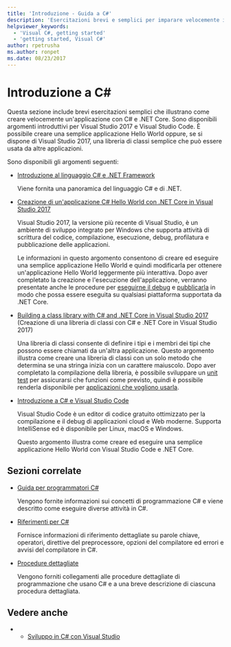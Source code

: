 ```yaml
---
title: 'Introduzione - Guida a C#'
description: 'Esercitazioni brevi e semplici per imparare velocemente i concetti introduttivi relativi a C# e come scrivere applicazioni .NET Core.'
helpviewer_keywords:
  - 'Visual C#, getting started'
  - 'getting started, Visual C#'
author: rpetrusha
ms.author: ronpet
ms.date: 08/23/2017
---
```

# <a name="get-started-with-c"></a>Introduzione a C\#

Questa sezione include brevi esercitazioni semplici che illustrano come creare velocemente un'applicazione con C# e .NET Core. Sono disponibili argomenti introduttivi per Visual Studio 2017 e Visual Studio Code. È possibile creare una semplice applicazione Hello World oppure, se si dispone di Visual Studio 2017, una libreria di classi semplice che può essere usata da altre applicazioni.

Sono disponibili gli argomenti seguenti:

* [Introduzione al linguaggio C# e .NET Framework](introduction-to-the-csharp-language-and-the-net-framework.md)

     Viene fornita una panoramica del linguaggio C# e di .NET.

* [Creazione di un'applicazione C# Hello World con .NET Core in Visual Studio 2017](../../core/tutorials/with-visual-studio.md)

   Visual Studio 2017, la versione più recente di Visual Studio, è un ambiente di sviluppo integrato per Windows che supporta attività di scrittura del codice, compilazione, esecuzione, debug, profilatura e pubblicazione delle applicazioni.

   Le informazioni in questo argomento consentono di creare ed eseguire una semplice applicazione Hello World e quindi modificarla per ottenere un'applicazione Hello World leggermente più interattiva. Dopo aver completato la creazione e l'esecuzione dell'applicazione, verranno presentate anche le procedure per [eseguirne il debug](../../core/tutorials/debugging-with-visual-studio.md) e [pubblicarla](../../core/tutorials/publishing-with-visual-studio.md) in modo che possa essere eseguita su qualsiasi piattaforma supportata da .NET Core.

* [Building a class library with C# and .NET Core in Visual Studio 2017](../../core/tutorials/library-with-visual-studio.md) (Creazione di una libreria di classi con C# e .NET Core in Visual Studio 2017)

   Una libreria di classi consente di definire i tipi e i membri dei tipi che possono essere chiamati da un'altra applicazione. Questo argomento illustra come creare una libreria di classi con un solo metodo che determina se una stringa inizia con un carattere maiuscolo. Dopo aver completato la compilazione della libreria, è possibile sviluppare un [unit test](../../core/tutorials/testing-library-with-visual-studio.md) per assicurarsi che funzioni come previsto, quindi è possibile renderla disponibile per [applicazioni che vogliono usarla](../../core/tutorials/consuming-library-with-visual-studio.md).

* [Introduzione a C# e Visual Studio Code](../../core/tutorials/with-visual-studio-code.md)

   Visual Studio Code è un editor di codice gratuito ottimizzato per la compilazione e il debug di applicazioni cloud e Web moderne. Supporta IntelliSense ed è disponibile per Linux, macOS e Windows.

   Questo argomento illustra come creare ed eseguire una semplice applicazione Hello World con Visual Studio Code e .NET Core.

## <a name="related-sections"></a>Sezioni correlate

* [Guida per programmatori C#](../../csharp/programming-guide/index.md)

    Vengono fornite informazioni sui concetti di programmazione C# e viene descritto come eseguire diverse attività in C#.

* [Riferimenti per C#](../../csharp/language-reference/index.md)

    Fornisce informazioni di riferimento dettagliate su parole chiave, operatori, direttive del preprocessore, opzioni del compilatore ed errori e avvisi del compilatore in C#.

* [Procedure dettagliate](../../csharp/walkthroughs.md)

    Vengono forniti collegamenti alle procedure dettagliate di programmazione che usano C# e a una breve descrizione di ciascuna procedura dettagliata.

## <a name="see-also"></a>Vedere anche

- * [Sviluppo in C# con Visual Studio](/visualstudio/get-started/csharp/)
